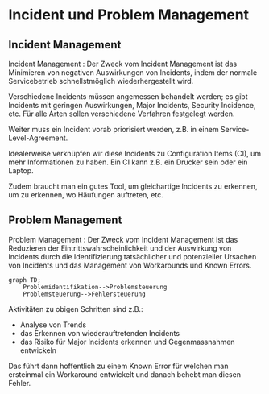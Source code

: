 # Incident und Problem Management

## Incident Management

Incident Management
:
Der Zweck vom Incident Management ist das Minimieren von negativen Auswirkungen von Incidents, indem der normale Servicebetrieb schnellstmöglich 
wiederhergestellt wird.

Verschiedene Incidents müssen angemessen behandelt werden; es gibt Incidents mit geringen Auswirkungen, Major Incidents, Security Incidence, etc. 
Für alle Arten sollen verschiedene Verfahren festgelegt werden.

Weiter muss ein Incident vorab priorisiert werden, z.B. in einem Service-Level-Agreement.

Idealerweise verknüpfen wir diese Incidents zu Configuration Items (CI), um mehr Informationen zu haben. Ein CI kann z.B. ein Drucker sein oder 
ein Laptop.

Zudem braucht man ein gutes Tool, um gleichartige Incidents zu erkennen, um zu erkennen, wo Häufungen auftreten, etc.

## Problem Management

Problem Management
:
Der Zweck vom Incident Management ist das Reduzieren der Eintrittswahrscheinlichkeit und der Auswirkung von Incidents durch die Identifizierung 
tatsächlicher und potenzieller Ursachen von Incidents und das Management von Workarounds und Known Errors.

````mermaid
graph TD;
    Problemidentifikation-->Problemsteuerung
    Problemsteuerung-->Fehlersteuerung
````

Aktivitäten zu obigen Schritten sind z.B.:

- Analyse von Trends
- das Erkennen von wiederauftretenden Incidents
- das Risiko für Major Incidents erkennen und Gegenmassnahmen entwickeln

Das führt dann hoffentlich zu einem Known Error für welchen man ersteinmal ein Workaround entwickelt und danach behebt man diesen Fehler.
